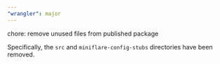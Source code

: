 ```yaml
---
"wrangler": major
---
```


chore: remove unused files from published package

Specifically, the `src` and `miniflare-config-stubs` directories have been removed.

